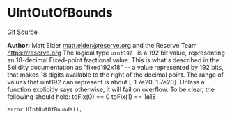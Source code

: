 # UIntOutOfBounds
[Git Source](https://github.com/larrythecucumber321/protocol/blob/0e60393685a4ae7994ac986273cdfa4cf9c069ed/contracts/libraries/Fixed.sol)

**Author:**
Matt Elder <matt.elder@reserve.org> and the Reserve Team <https://reserve.org>
The logical type `uint192 ` is a 192 bit value, representing an 18-decimal Fixed-point
fractional value.  This is what's described in the Solidity documentation as
"fixed192x18" -- a value represented by 192 bits, that makes 18 digits available to
the right of the decimal point.
The range of values that uint192 can represent is about [-1.7e20, 1.7e20].
Unless a function explicitly says otherwise, it will fail on overflow.
To be clear, the following should hold:
toFix(0) == 0
toFix(1) == 1e18


```solidity
error UIntOutOfBounds();
```

